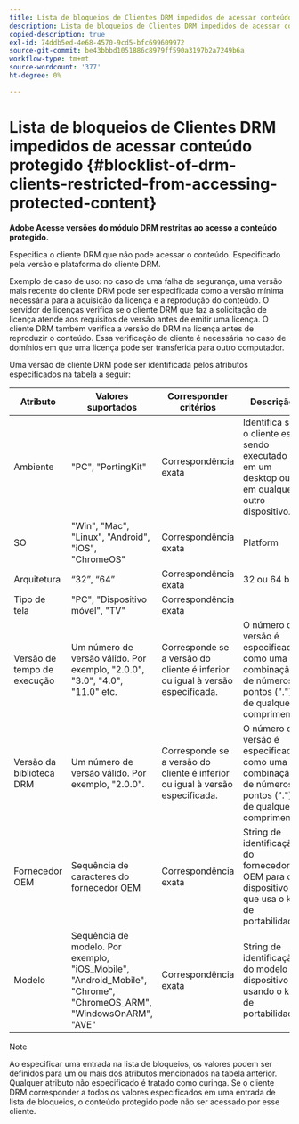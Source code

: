```yaml
---
title: Lista de bloqueios de Clientes DRM impedidos de acessar conteúdo protegido
description: Lista de bloqueios de Clientes DRM impedidos de acessar conteúdo protegido
copied-description: true
exl-id: 74ddb5ed-4e68-4570-9cd5-bfc699609972
source-git-commit: be43bbbd1051886c8979ff590a3197b2a7249b6a
workflow-type: tm+mt
source-wordcount: '377'
ht-degree: 0%

---
```


# Lista de bloqueios de Clientes DRM impedidos de acessar conteúdo protegido {#blocklist-of-drm-clients-restricted-from-accessing-protected-content}

**Adobe Acesse versões do módulo DRM restritas ao acesso a conteúdo protegido.**

Especifica o cliente DRM que não pode acessar o conteúdo. Especificado pela versão e plataforma do cliente DRM.

Exemplo de caso de uso: no caso de uma falha de segurança, uma versão mais recente do cliente DRM pode ser especificada como a versão mínima necessária para a aquisição da licença e a reprodução do conteúdo. O servidor de licenças verifica se o cliente DRM que faz a solicitação de licença atende aos requisitos de versão antes de emitir uma licença. O cliente DRM também verifica a versão do DRM na licença antes de reproduzir o conteúdo. Essa verificação de cliente é necessária no caso de domínios em que uma licença pode ser transferida para outro computador.

Uma versão de cliente DRM pode ser identificada pelos atributos especificados na tabela a seguir:

| **Atributo** | **Valores suportados** | **Corresponder critérios** | **Descrição** |
|---|---|---|---|
| Ambiente | &quot;PC&quot;, &quot;PortingKit&quot; | Correspondência exata | Identifica se o cliente está sendo executado em um desktop ou em qualquer outro dispositivo. |
| SO | &quot;Win&quot;, &quot;Mac&quot;, &quot;Linux&quot;, &quot;Android&quot;, &quot;iOS&quot;, &quot;ChromeOS&quot; | Correspondência exata | Platform |
| Arquitetura | “32”, “64” | Correspondência exata | 32 ou 64 bits |
| Tipo de tela | &quot;PC&quot;, &quot;Dispositivo móvel&quot;, &quot;TV&quot; | Correspondência exata |  |
| Versão de tempo de execução | Um número de versão válido. Por exemplo, &quot;2.0.0&quot;, &quot;3.0&quot;, &quot;4.0&quot;, &quot;11.0&quot; etc. | Corresponde se a versão do cliente é inferior ou igual à versão especificada. | O número da versão é especificado como uma combinação de números e pontos (&quot;.&quot;) de qualquer comprimento. |
| Versão da biblioteca DRM | Um número de versão válido. Por exemplo, &quot;2.0.0&quot;. | Corresponde se a versão do cliente é inferior ou igual à versão especificada. | O número da versão é especificado como uma combinação de números e pontos (&quot;.&quot;) de qualquer comprimento. |
| Fornecedor OEM | Sequência de caracteres do fornecedor OEM | Correspondência exata | String de identificação do fornecedor OEM para o dispositivo que usa o kit de portabilidade. |
| Modelo | Sequência de modelo. Por exemplo, &quot;iOS_Mobile&quot;, &quot;Android_Mobile&quot;, &quot;Chrome&quot;, &quot;ChromeOS_ARM&quot;, &quot;WindowsOnARM&quot;, &quot;AVE&quot; | Correspondência exata | String de identificação do modelo do dispositivo usando o kit de portabilidade. |

>[!NOTE]
>
>Ao especificar uma entrada na lista de bloqueios, os valores podem ser definidos para um ou mais dos atributos mencionados na tabela anterior. Qualquer atributo não especificado é tratado como curinga. Se o cliente DRM corresponder a todos os valores especificados em uma entrada de lista de bloqueios, o conteúdo protegido pode não ser acessado por esse cliente.
